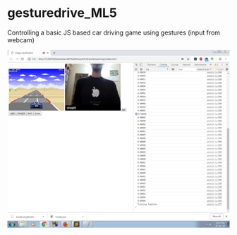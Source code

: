 # gesturedrive_ML5
Controlling a basic JS based car driving game using gestures (input from webcam)

![alt text](https://github.com/rummanrc/gesturedrive_ML5/blob/master/gesDrive1.png)
